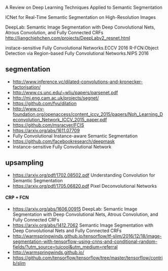 A Review on Deep Learning Techniques Applied to Semantic Segmentation

ICNet for Real-Time Semantic Segmentation on High-Resolution Images

DeepLab: Semantic Image Segmentation with Deep Convolutional Nets, Atrous Convolution, and Fully Connected CRFs
http://liangchiehchen.com/projects/DeepLabv2_resnet.html



instace-sensitive Fully Convolutional Networks.ECCV 2016
R-FCN:Object Detection via Region-based Fully Convolutional Networks.NIPS 2016


## segmentation
* http://www.inference.vc/dilated-convolutions-and-kronecker-factorisation/
* http://www.cs.unc.edu/~wliu/papers/parsenet.pdf
* http://mi.eng.cam.ac.uk/projects/segnet/
* https://github.com/fyu/dilation
* http://www.cv-foundation.org/openaccess/content_iccv_2015/papers/Noh_Learning_Deconvolution_Network_ICCV_2015_paper.pdf
* https://github.com/msracver/FCIS   
* https://arxiv.org/abs/1611.07709  
* Fully Convolutional Instance-aware Semantic Segmentation
* https://github.com/facebookresearch/deepmask
* Instance-sensitive Fully Convolutional Network
## upsampling

* https://arxiv.org/pdf/1702.08502.pdf  Understanding Convolution for Semantic Segmentation
* https://arxiv.org/pdf/1705.06820.pdf  Pixel Deconvolutional Networks

#### CRP + FCN
* https://arxiv.org/abs/1606.00915 DeepLab: Semantic Image Segmentation with Deep Convolutional Nets, Atrous Convolution, and Fully Connected CRFs
* https://arxiv.org/abs/1412.7062 Semantic Image Segmentation with Deep Convolutional Nets and Fully Connected CRFs
* http://warmspringwinds.github.io/tensorflow/tf-slim/2016/12/18/image-segmentation-with-tensorflow-using-cnns-and-conditional-random-fields/?utm_source=tuicool&utm_medium=referral
* http://warmspringwinds.github.io/
* https://github.com/tensorflow/tensorflow/tree/master/tensorflow/contrib/slim
